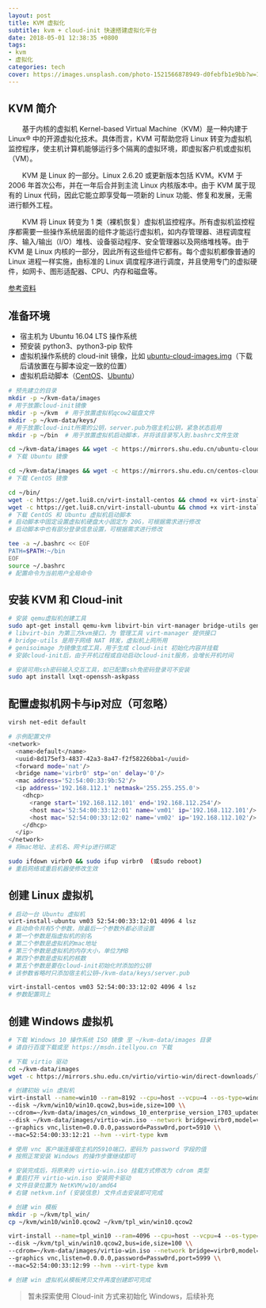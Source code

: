 ```yaml
---
layout: post
title: KVM 虚拟化
subtitle: kvm + cloud-init 快速搭建虚拟化平台
date: 2018-05-01 12:38:35 +0800
tags: 
- kvm
- 虚拟化
categories: tech
cover: https://images.unsplash.com/photo-1521566878949-d0febfb1e9bb?w=1600&h=900
---
```


## KVM 简介

&emsp;&emsp;基于内核的虚拟机 Kernel-based Virtual Machine（KVM）是一种内建于 Linux® 中的开源虚拟化技术。具体而言，KVM 可帮助您将 Linux 转变为虚拟机监控程序，使主机计算机能够运行多个隔离的虚拟环境，即虚拟客户机或虚拟机（VM）。

&emsp;&emsp;KVM 是 Linux 的一部分。Linux 2.6.20 或更新版本包括 KVM。KVM 于 2006 年首次公布，并在一年后合并到主流 Linux 内核版本中。由于 KVM 属于现有的 Linux 代码，因此它能立即享受每一项新的 Linux 功能、修复和发展，无需进行额外工程。

&emsp;&emsp;KVM 将 Linux 转变为 1 类（裸机恢复）虚拟机监控程序。所有虚拟机监控程序都需要一些操作系统层面的组件才能运行虚拟机，如内存管理器、进程调度程序、输入/输出（I/O）堆栈、设备驱动程序、安全管理器以及网络堆栈等。由于 KVM 是 Linux 内核的一部分，因此所有这些组件它都有。每个虚拟机都像普通的 Linux 进程一样实施，由标准的 Linux 调度程序进行调度，并且使用专门的虚拟硬件，如网卡、图形适配器、CPU、内存和磁盘等。

[参考资料](https://www.redhat.com/zh/topics/virtualization/what-is-KVM)
## 准备环境
- 宿主机为 Ubuntu 16.04 LTS 操作系统
- 预安装 python3、python3-pip 软件
- 虚拟机操作系统的 cloud-init 镜像，比如 [ubuntu-cloud-images.img](https://mirrors.tuna.tsinghua.edu.cn/ubuntu-cloud-images/bionic/current/bionic-server-cloudimg-amd64.img)（下载后请放置在与脚本设定一致的位置）
- 虚拟机启动脚本（[CentOS](https://get.lui8.cn/virt-install-centos)、[Ubuntu](https://get.lui8.cn/virt-install-ubuntu)）

```bash
# 预先建立的目录
mkdir -p ~/kvm-data/images  
# 用于放置cloud-init镜像
mkdir -p ~/kvm  # 用于放置虚拟机qcow2磁盘文件
mkdir -p ~/kvm-data/keys/ 
# 用于放置cloud-init所需的公钥，server.pub为宿主机公钥，紧急状态启用
mkdir -p ~/bin  # 用于放置虚拟机启动脚本，并将该目录写入到.bashrc文件生效

cd ~/kvm-data/images && wget -c https://mirrors.shu.edu.cn/ubuntu-cloud-images/xenial/current/xenial-server-cloudimg-amd64-disk1.img
# 下载 Ubuntu 镜像

cd ~/kvm-data/images && wget -c https://mirrors.shu.edu.cn/centos-cloud/centos/7/images/CentOS-7-x86_64-GenericCloud.qcow2
# 下载 CentOS 镜像

cd ~/bin/ 
wget -c https://get.lui8.cn/virt-install-centos && chmod +x virt-install-centos
wget -c https://get.lui8.cn/virt-install-ubuntu && chmod +x virt-install-ubuntu
# 下载 CentOS 和 Ubuntu 虚拟机启动脚本
# 启动脚本中固定设置虚拟机硬盘大小固定为 20G，可根据需求进行修改
# 启动脚本中也有部分登录信息设置，可根据需求进行修改

tee -a ~/.bashrc << EOF
PATH=$PATH:~/bin
EOF
source ~/.bashrc
# 配置命令为当前用户全局命令
```

## 安装 KVM 和 Cloud-init

```bash
# 安装 qemu虚拟机创建工具
sudo apt-get install qemu-kvm libvirt-bin virt-manager bridge-utils genisoimage cloud-init
# libvirt-bin 为第三方kvm接口，为 管理工具 virt-manager 提供接口
# bridge-utils 是用于网络 NAT 转发，虚拟机上网所用
# genisoimage 为镜像生成工具，用于生成 cloud-init 初始化内容并挂载
# 安装cloud-init后，由于开机过程或自动启动cloud-init服务，会增长开机时间

# 安装可用ssh密码输入交互工具，如已配置ssh免密码登录可不安装
sudo apt install lxqt-openssh-askpass
```
## 配置虚拟机网卡与ip对应（可忽略）

```bash
virsh net-edit default

# 示例配置文件
<network>
  <name>default</name>
  <uuid>8d175ef3-4837-42a3-8a47-f2f58226bba1</uuid>
  <forward mode='nat'/>
  <bridge name='virbr0' stp='on' delay='0'/>
  <mac address='52:54:00:33:9b:52'/>
  <ip address='192.168.112.1' netmask='255.255.255.0'>
    <dhcp>
      <range start='192.168.112.101' end='192.168.112.254'/>
      <host mac='52:54:00:33:12:01' name='vm01' ip='192.168.112.101'/>
      <host mac='52:54:00:33:12:02' name='vm02' ip='192.168.112.102'/>
    </dhcp>
  </ip>
</network>
# 将mac地址、主机名、网卡ip进行绑定

sudo ifdown virbr0 && sudo ifup virbr0  (或sudo reboot)
# 重启网络或重启机器使修改生效
```

## 创建 Linux 虚拟机

```bash
# 启动一台 Ubuntu 虚拟机
virt-install-ubuntu vm03 52:54:00:33:12:01 4096 4 lsz
# 启动命令共有5个参数，除最后一个参数外都必须设置
# 第一个参数是指虚拟机的别名
# 第二个参数是虚拟机的mac地址
# 第三个参数是虚拟机的内存大小，单位为MB
# 第四个参数是虚拟机的核数
# 第五个参数是要在cloud-init初始化时添加的公钥
# 该参数省略时只添加宿主机公钥~/kvm-data/keys/server.pub

virt-install-centos vm03 52:54:00:33:12:02 4096 4 lsz
# 参数配置同上
```

## 创建 Windows 虚拟机

```bash
# 下载 Windows 10 操作系统 ISO 镜像 至 ~/kvm-data/images 目录
# 请自行百度下载或至 https://msdn.itellyou.cn 下载

# 下载 virtio 驱动
cd ~/kvm-data/images
wget -c https://mirrors.shu.edu.cn/virtio/virtio-win/direct-downloads/latest-virtio/virtio-win.iso

# 创建初始 win 虚拟机
virt-install --name=win10 --ram=8192 --cpu=host --vcpu=4 --os-type=windows \\
--disk ~/kvm/win10/win10.qcow2,bus=ide,size=100 \\
--cdrom=~/kvm-data/images/cn_windows_10_enterprise_version_1703_updated_march_2017_x64_dvd_10194191.iso \\
--disk ~/kvm-data/images/virtio-win.iso --network bridge=virbr0,model=virtio \\
--graphics vnc,listen=0.0.0.0,password=Passw0rd,port=5910 \\
--mac=52:54:00:33:12:21 --hvm --virt-type kvm

# 使用 vnc 客户端连接宿主机的5910端口，密码为 password 字段的值
# 按照正常安装 Windows 的操作步骤继续即可

# 安装完成后，将原来的 virtio-win.iso 挂载方式修改为 cdrom 类型
# 重启打开 virtio-win.iso 安装网卡驱动
# 文件目录位置为 NetKVM/w10/amd64
# 右键 netkvm.inf (安装信息) 文件点击安装即可完成

# 创建 win 模板
mkdir -p ~/kvm/tpl_win/
cp ~/kvm/win10/win10.qcow2 ~/kvm/tpl_win/win10.qcow2

virt-install --name=tpl_win10 --ram=4096 --cpu=host --vcpu=4 --os-type=windows \\
--disk ~/kvm/tpl_win/win10.qcow2,bus=ide,size=100 \\
--cdrom=~/kvm-data/images/virtio-win.iso --network bridge=virbr0,model=virtio \\
--graphics vnc,listen=0.0.0.0,password=Passw0rd,port=5999 \\
--mac=52:54:00:33:12:99 --hvm --virt-type kvm

# 创建 win 虚拟机从模板拷贝文件再度创建即可完成
```

> 暂未探索使用 Cloud-init 方式来初始化 Windows，后续补充